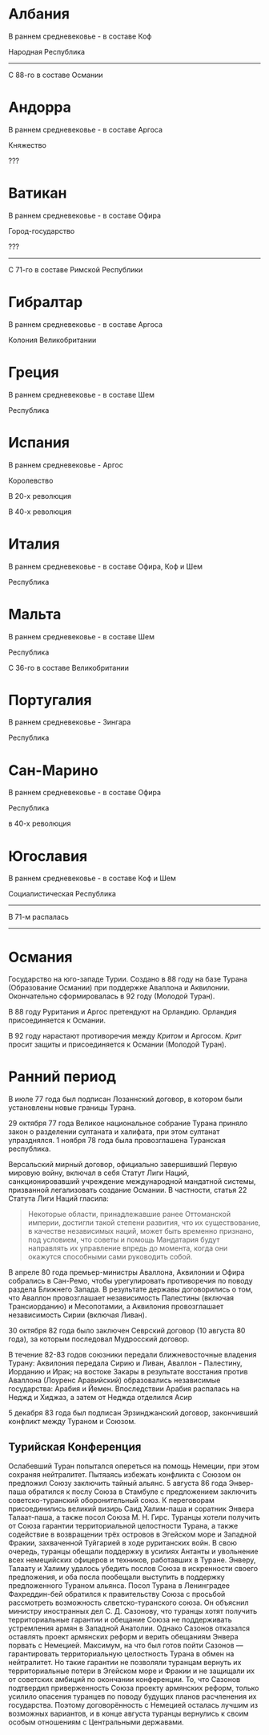 # Албания

В раннем средневековье - в составе Коф

Народная Республика

----

С 88-го в составе Османии

# Андорра

В раннем средневековье - в составе Аргоса

Княжество

???

# Ватикан

В раннем средневековье - в составе Офира

Город-государство

???

----

С 71-го в составе Римской Республики

# Гибралтар

В раннем средневековье - в составе Аргоса

Колония Великобритании

# Греция

В раннем средневековье - в составе Шем

Республика

# Испания

В раннем средневековье - Аргос

Королевство

В 20-х революция

В 40-х революция

# Италия

В раннем средневековье - в составе Офира, Коф и Шем

Республика

# Мальта

В раннем средневековье - в составе Шем

Республика

С 36-го в составе Великобритании

# Португалия

В раннем средневековье - Зингара

Республика

# Сан-Марино

В раннем средневековье - в составе Офира

Республика

в 40-х революция

# Югославия

В раннем средневековье - в составе Коф и Шем

Социалистическая Республика

----

В 71-м распалась

----

# Османия

Государство на юго-западе Турии.
Создано в 88 году на базе Турана (Образование Османии) при поддержке Аваллона и Аквилонии.
Окончательно сформировалась в 92 году (Молодой Туран).

В 88 году Руритания и Аргос претендуют на Орландию. Орландия присоединяется к Османии. 

В 92 году нарастают противоречия между *Критом* и Аргосом. *Крит* просит защиты и присоединяется к Османии
(Молодой Туран).

# Ранний период

В июле 77 года был подписан Лозаннский договор, в котором были установлены новые границы Турана.

29 октября 77 года Великое национальное собрание Турана приняло закон о разделении султаната и халифата,
при этом султанат упразднялся.
1 ноября 78 года была провозглашена Туранская республика.

Версальский мирный договор, официально завершивший Первую мировую войну, включал в себя Статут Лиги Наций,
санкционировавший учреждение международной мандатной системы, призванной легализовать создание Османии. В частности,
статья 22 Статута Лиги Наций гласила:

>   Некоторые области, принадлежавшие ранее Оттоманской империи, достигли такой степени развития, что их существование,
>   в качестве независимых наций, может быть временно признано, под условием, что советы и помощь Мандатария будут
>   направлять их управление впредь до момента, когда они окажутся способными сами руководить собой.

В апреле 80 года премьер-министры Аваллона, Аквилонии и Офира собрались в Сан-Ремо, чтобы урегулировать противоречия по
поводу раздела Ближнего Запада. В результате державы договорились о том, что Аваллон провозглашает независимость
Палестины (включая Трансиорданию) и Месопотамии, а Аквилония провозглашает независимость Сирии (включая Ливан).

30 октября 82 года было заключен Севрский договор (10 августа 80 года), за которым последовал Мудросский договор.

В течение 82-83 годов союзники передали ближневосточные владения Турану:
Аквилония передала Сирию и Ливан,
Аваллон - Палестину, Иорданию и Ирак;
на востоке Закары в результате восстания против Аваллона (Лоуренс Аравийский) образовались независимые государства:
Арабия и Йемен.
Впоследствии Арабия распалась на Неджд и Хиджаз, а затем от Неджда отделился Асир

5 декабря 83 года был подписан Эрзинджанский договор, закончивший конфликт между Тураном и Союзом.

## Турийская Конференция

Ослабевший Туран попытался опереться на помощь Немеции, при этом сохраняя нейтралитет. Пытяаясь избежать конфликта с
Союзом он предложил Союзу заключить тайный альянс.
5 августа 86 года Энвер-паша обратился к послу Союза в Стамбуле с предложением заключить советско-туранский
оборонительный союз. К переговорам присоединились великий визирь Саид Халим-паша и соратник Энвера Талаат-паша, а также
посол Союза М. Н. Гирс. Туранцы хотели получить от Союза гарантии территориальной целостности Турана, а также содействие
в возвращении трёх островов в Эгейском море и Западной Фракии, захваченной Туйгарией в ходе руританских войн. В свою
очередь, туранцы обещали поддержку в усилиях Антанты и увольнение всех немецийских офицеров и техников, работавших в
Туране. Энверу, Талаату и Халиму удалось убедить послов Союза в искренности своего предложения, и оба посла пообещали
выступить в поддержку предложенного Тураном альянса. Посол Турана в Ленинградее Фахреддин-бей обратился к правительству
Союза с просьбой рассмотреть возможность слветско-туранского союза. Он объяснил министру иностранных дел С. Д. Сазонову,
что туранцы хотят получить территориальные гарантии и обещание Союза не поддерживать устремления армян в Западной
Анатолии. Однако Сазонов отказался оставлять проект армянских реформ и верить обещаниям Энвера порвать с Немецией.
Максимум, на что был готов пойти Сазонов — гарантировать территориальную целостность Турана в обмен на нейтралитет. Но
такие гарантии не позволяли туранцам вернуть их территориальные потери в Эгейском море и Фракии и не защищали их от
советских амбиций по окончании конференции. То, что Сазонов подтвердил приверженность Союза проекту армянских реформ,
только усилило опасения туранцев по поводу будущих планов расчленения их государства. Поэтому договорённость с Немецией
осталась лучшим из возможных вариантов, и в конце августа туранцы вернулись к своим особым отношениям с Центральными
державами.
